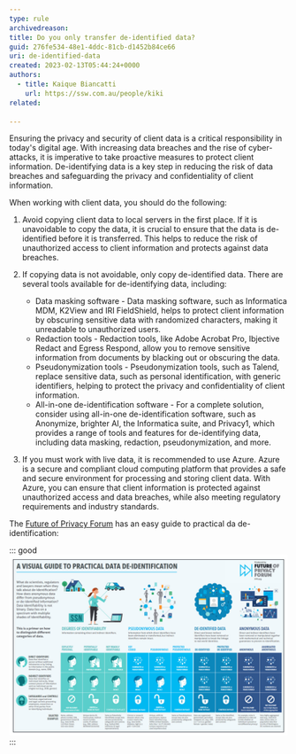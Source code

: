 ```yaml
---
type: rule
archivedreason:
title: Do you only transfer de-identified data?
guid: 276fe534-48e1-4ddc-81cb-d1452b84ce66
uri: de-identified-data
created: 2023-02-13T05:44:24+0000
authors: 
  - title: Kaique Biancatti
    url: https://ssw.com.au/people/kiki
related:

---
```

Ensuring the privacy and security of client data is a critical responsibility in today's digital age. With increasing data breaches and the rise of cyber-attacks, it is imperative to take proactive measures to protect client information. De-identifying data is a key step in reducing the risk of data breaches and safeguarding the privacy and confidentiality of client information.

<!--endintro-->

When working with client data, you should do the following:

1. Avoid copying client data to local servers in the first place. If it is unavoidable to copy the data, it is crucial to ensure that the data is de-identified before it is transferred. This helps to reduce the risk of unauthorized access to client information and protects against data breaches.
2. If copying data is not avoidable, only copy de-identified data. There are several tools available for de-identifying data, including:

   * Data masking software - Data masking software, such as Informatica MDM, K2View and IRI FieldShield, helps to protect client information by obscuring sensitive data with randomized characters, making it unreadable to unauthorized users.
   * Redaction tools - Redaction tools, like Adobe Acrobat Pro, Ibjective Redact and Egress Respond, allow you to remove sensitive information from documents by blacking out or obscuring the data.
   * Pseudonymization tools - Pseudonymization tools, such as Talend, replace sensitive data, such as personal identification, with generic identifiers, helping to protect the privacy and confidentiality of client information.
   * All-in-one de-identification software - For a complete solution, consider using all-in-one de-identification software, such as Anonymize, brighter AI, the Informatica suite, and Privacy1, which provides a range of tools and features for de-identifying data, including data masking, redaction, pseudonymization, and more.
3. If you must work with live data, it is recommended to use Azure. Azure is a secure and compliant cloud computing platform that provides a safe and secure environment for processing and storing client data. With Azure, you can ensure that client information is protected against unauthorized access and data breaches, while also meeting regulatory requirements and industry standards.

The [Future of Privacy Forum](https://fpf.org/blog/a-visual-guide-to-practical-data-de-identification/) has an easy guide to practical da de-identification:

::: good
![Figure: Good Example - It's crucial to understand what de-identification is, and how to protect the identity of others](/rules/de-identified-data/deidentify.jpg)
:::

